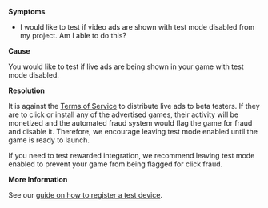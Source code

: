 
        

**Symptoms** 

*   I would like to test if video ads are shown with test mode disabled from my project. Am I able to do this?

**Cause** 

You would like to test if live ads are being shown in your game with test mode disabled.

**Resolution** 

It is against the [Terms of Service](https://unity3d.com/legal/ads-publishers-terms-of-service) to distribute live ads to beta testers. If they are to click or install any of the advertised games, their activity will be monetized and the automated fraud system would flag the game for fraud and disable it. Therefore, we encourage leaving test mode enabled until the game is ready to launch.

If you need to test rewarded integration, we recommend leaving test mode enabled to prevent your game from being flagged for click fraud.

**More Information** 

See our [guide on how to register a test device](https://support.unity3d.com/hc/en-us/articles/218324523).

      